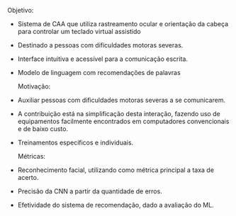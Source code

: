 Objetivo:

- Sistema de CAA que utiliza rastreamento ocular e orientação da cabeça para controlar um teclado virtual assistido
- Destinado a pessoas com dificuldades motoras severas.
- Interface intuitiva e acessível para a comunicação escrita.
- Modelo de linguagem com recomendações de palavras

  Motivação:
- Auxiliar pessoas com dificuldades motoras severas a se comunicarem.
- A contribuição está na simplificação desta interação, fazendo uso de equipamentos facilmente encontrados em computadores convencionais e de baixo custo.
- Treinamentos específicos e individuais.

  Métricas:

- Reconhecimento facial, utilizando como métrica principal a taxa de acerto.
- Precisão da CNN a partir da quantidade de erros.
- Efetividade do sistema de recomendação, dado a avaliação do ML.

